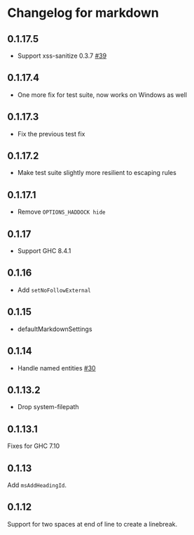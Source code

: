 # Changelog for markdown

## 0.1.17.5

* Support xss-sanitize 0.3.7 [#39](https://github.com/snoyberg/markdown/issues/39)

## 0.1.17.4

* One more fix for test suite, now works on Windows as well

## 0.1.17.3

* Fix the previous test fix

## 0.1.17.2

* Make test suite slightly more resilient to escaping rules

## 0.1.17.1

* Remove `OPTIONS_HADDOCK hide`

## 0.1.17

* Support GHC 8.4.1

## 0.1.16

* Add `setNoFollowExternal`

## 0.1.15

* defaultMarkdownSettings

## 0.1.14

* Handle named entities [#30](https://github.com/snoyberg/markdown/issues/30)

## 0.1.13.2

* Drop system-filepath

## 0.1.13.1

Fixes for GHC 7.10

## 0.1.13

Add `msAddHeadingId`.

## 0.1.12

Support for two spaces at end of line to create a linebreak.
